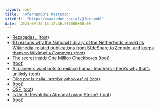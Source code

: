 ```yaml
---
layout: post
title:  "@fernand0's Mastodon"
siteUrl:  "https://mastodon.social/@fernand0"
date:  2024-09-25 15:12:36.905000+00:00
---
```

*  [Rezagadas.  ](https://avecesunafoto.wordpress.com/2024/09/25/rezagadas) ([toot](https://mastodon.social/@fernand0/113198835754898942))
*  [10 reasons why the National Library of the Netherlands moved its Wikimedia-related publications from SlideShare to Zenodo, and keeps them on Wikimedia Commons ](https://diff.wikimedia.org/2024/08/30/10-reasons-why-the-national-library-of-the-netherlands-moved-its-wikimedia-related-publications-from-slideshare-to-zenodo-and-keeps-them-on-wikimedia-commons) ([toot](https://mastodon.social/@fernand0/113198817157146238))
*  [The secret inside One Million Checkboxes ](https://eieio.games/essays/the-secret-in-one-million-checkboxes) ([toot](https://mastodon.social/@fernand0/113198682095613541))
*  [ ](https://masto.es/@macosas) ([toot](https://mastodon.social/@fernand0/113198496323887133))
*  [AI pioneers want bots to replace human teachers – here’s why that’s unlikely ](https://theconversation.com/ai-pioneers-want-bots-to-replace-human-teachers-heres-why-thats-unlikely-23575) ([toot](https://mastodon.social/@fernand0/113197979560986352))
*  [Oído por la calle. &#39;arroba yahoo.es&#39; oj ](https://mastodon.social/@fernand0/113197891244645195) ([toot](https://mastodon.social/@fernand0/113197891244645195))
*  [ ](https://masto.es/@macosas) ([toot](https://mastodon.social/@fernand0/113197740395583038))
*  [OSF ](https://osf.io/preprints/edarxiv/nd6q) ([toot](https://mastodon.social/@fernand0/113197684773118843))
*  [Is the AI Revolution Already Losing Steam?   ](https://blog.irvingwb.com/blog/2024/09/is-the-ai-revolution-already-losing-steam-v1.html) ([toot](https://mastodon.social/@fernand0/113197455127873850))
*  [ ](https://masto.es/@macosas) ([toot](https://mastodon.social/@fernand0/113197262570514094))
